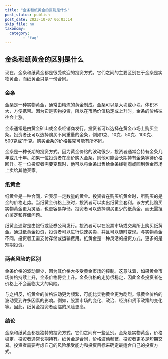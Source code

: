 ```yaml
---
title: "金条和纸黄金的区别是什么"
post_status: publish
post_date: 2023-10-07 06:03:14
skip_file: no
taxonomy:
  category:
        - "faq"
---
```


## 金条和纸黄金的区别是什么

现在，金条和纸黄金都是很受欢迎的投资方式。它们之间的主要区别在于金条是实物黄金，而纸黄金只是一份合同。

### 金条

金条是一种实物黄金，通常由精炼的黄金制成。金条可以是大块或小块，体积不大，方便携带。因为它是实物投资，所以在市场价值稳定或上升时，金条的价格往往会上涨。

金条通常是由黄金矿山或金条经销商发行。投资者可以选择在黄金市场上购买金条。投资者还可以选择购买不同重量的金条，例如1克、10克、50克、100克、500克或1千克。购买金条的价格每克可能有所不同。

金条是一种长期的投资方式。因为黄金价格的波动很少，投资者通常会持有金条几年或几十年。如果一位投资者在高价购入金条，则他可能会长期持有金条等待价格回升。在一位投资者需要变现时，他可以将金条出售给金条经销商或回到黄金市场上卖给其他买家。

### 纸黄金

纸黄金是一种合同，它表示一定数量的黄金。投资者在购买纸黄金时，所购买的是金的价格走势。当纸黄金价格上涨时，投资者可以卖出纸黄金套利。该方式比购买实物黄金更为灵活，也更容易存储。投资者可以选择购买更少的纸黄金，而无需担心鉴定和存储问题。

纸黄金通常是由银行或证券公司发行。投资者可以在股票市场或交易所上购买纸黄金。通过纸黄金投资，投资者可以进行快速买卖，并且可以随时变现。与实物黄金不同，投资者无需支付存储或运输费用。纸黄金是一种灵活的投资方式，更多的是短期投资。

### 两者风险的区别

金条价格的波动很少，因为其价格大多受黄金市场的控制。这意味着，如果黄金市场价格持续上升，金条价格将会上升。金条价格的走势很稳定，因此金条投资者在价格上不会面临太大的风险。

与之相反，纸黄金的价格波动更为频繁，可能比实物黄金更为剧烈。纸黄金价格的波动受到许多因素的影响。例如，股票市场的变化、政治、经济和货币政策的变化等。因此，纸黄金投资者面临的风险更高。

### 结论

金条和纸黄金都是独特的投资方式，它们之间有一些区别。金条是实物黄金，价格稳定，投资者通常长期持有。纸黄金是合同，价格波动频繁，投资者更多是短期交易。投资者需要考虑自己的风险承受能力和投资目标来确定最适合自己的投资方式。
